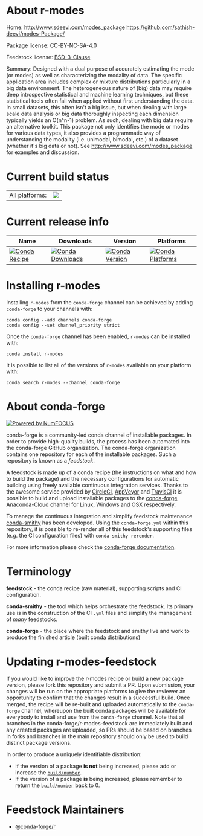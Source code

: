 About r-modes
=============

Home: http://www.sdeevi.com/modes_package https://github.com/sathish-deevi/modes-Package/

Package license: CC-BY-NC-SA-4.0

Feedstock license: [BSD-3-Clause](https://github.com/conda-forge/r-modes-feedstock/blob/master/LICENSE.txt)

Summary: Designed with a dual purpose of accurately estimating the mode (or modes) as well as characterizing the modality of data. The specific application area includes complex or mixture distributions particularly in a big data environment. The heterogeneous nature of (big) data may require deep introspective statistical and machine learning techniques, but these statistical tools often fail when applied without first understanding the data. In small datasets, this often isn't a big issue, but when dealing with large scale data analysis or big data thoroughly inspecting each dimension typically yields an O(n^n-1) problem. As such, dealing with big data require an alternative toolkit. This package not only identifies the mode or modes for various data types, it also provides a programmatic way of understanding the modality (i.e. unimodal, bimodal, etc.) of a dataset (whether it's big data or not). See <http://www.sdeevi.com/modes_package> for examples and discussion.

Current build status
====================


<table><tr><td>All platforms:</td>
    <td>
      <a href="https://dev.azure.com/conda-forge/feedstock-builds/_build/latest?definitionId=2274&branchName=master">
        <img src="https://dev.azure.com/conda-forge/feedstock-builds/_apis/build/status/r-modes-feedstock?branchName=master">
      </a>
    </td>
  </tr>
</table>

Current release info
====================

| Name | Downloads | Version | Platforms |
| --- | --- | --- | --- |
| [![Conda Recipe](https://img.shields.io/badge/recipe-r--modes-green.svg)](https://anaconda.org/conda-forge/r-modes) | [![Conda Downloads](https://img.shields.io/conda/dn/conda-forge/r-modes.svg)](https://anaconda.org/conda-forge/r-modes) | [![Conda Version](https://img.shields.io/conda/vn/conda-forge/r-modes.svg)](https://anaconda.org/conda-forge/r-modes) | [![Conda Platforms](https://img.shields.io/conda/pn/conda-forge/r-modes.svg)](https://anaconda.org/conda-forge/r-modes) |

Installing r-modes
==================

Installing `r-modes` from the `conda-forge` channel can be achieved by adding `conda-forge` to your channels with:

```
conda config --add channels conda-forge
conda config --set channel_priority strict
```

Once the `conda-forge` channel has been enabled, `r-modes` can be installed with:

```
conda install r-modes
```

It is possible to list all of the versions of `r-modes` available on your platform with:

```
conda search r-modes --channel conda-forge
```


About conda-forge
=================

[![Powered by NumFOCUS](https://img.shields.io/badge/powered%20by-NumFOCUS-orange.svg?style=flat&colorA=E1523D&colorB=007D8A)](http://numfocus.org)

conda-forge is a community-led conda channel of installable packages.
In order to provide high-quality builds, the process has been automated into the
conda-forge GitHub organization. The conda-forge organization contains one repository
for each of the installable packages. Such a repository is known as a *feedstock*.

A feedstock is made up of a conda recipe (the instructions on what and how to build
the package) and the necessary configurations for automatic building using freely
available continuous integration services. Thanks to the awesome service provided by
[CircleCI](https://circleci.com/), [AppVeyor](https://www.appveyor.com/)
and [TravisCI](https://travis-ci.com/) it is possible to build and upload installable
packages to the [conda-forge](https://anaconda.org/conda-forge)
[Anaconda-Cloud](https://anaconda.org/) channel for Linux, Windows and OSX respectively.

To manage the continuous integration and simplify feedstock maintenance
[conda-smithy](https://github.com/conda-forge/conda-smithy) has been developed.
Using the ``conda-forge.yml`` within this repository, it is possible to re-render all of
this feedstock's supporting files (e.g. the CI configuration files) with ``conda smithy rerender``.

For more information please check the [conda-forge documentation](https://conda-forge.org/docs/).

Terminology
===========

**feedstock** - the conda recipe (raw material), supporting scripts and CI configuration.

**conda-smithy** - the tool which helps orchestrate the feedstock.
                   Its primary use is in the construction of the CI ``.yml`` files
                   and simplify the management of *many* feedstocks.

**conda-forge** - the place where the feedstock and smithy live and work to
                  produce the finished article (built conda distributions)


Updating r-modes-feedstock
==========================

If you would like to improve the r-modes recipe or build a new
package version, please fork this repository and submit a PR. Upon submission,
your changes will be run on the appropriate platforms to give the reviewer an
opportunity to confirm that the changes result in a successful build. Once
merged, the recipe will be re-built and uploaded automatically to the
`conda-forge` channel, whereupon the built conda packages will be available for
everybody to install and use from the `conda-forge` channel.
Note that all branches in the conda-forge/r-modes-feedstock are
immediately built and any created packages are uploaded, so PRs should be based
on branches in forks and branches in the main repository should only be used to
build distinct package versions.

In order to produce a uniquely identifiable distribution:
 * If the version of a package **is not** being increased, please add or increase
   the [``build/number``](https://docs.conda.io/projects/conda-build/en/latest/resources/define-metadata.html#build-number-and-string).
 * If the version of a package **is** being increased, please remember to return
   the [``build/number``](https://docs.conda.io/projects/conda-build/en/latest/resources/define-metadata.html#build-number-and-string)
   back to 0.

Feedstock Maintainers
=====================

* [@conda-forge/r](https://github.com/conda-forge/r/)

